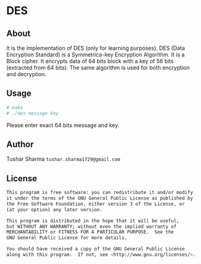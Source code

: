 # DES

## About

It is the implementation of DES (only for learning purposes). DES (Data Encryption Standard) is a Symmetrica-key Encryption Algorithm. It is a Block cipher. It encrypts data of 64 bits block with a key of 56 bits (extracted from 64 bits). The same algorithm is used for both encryption and decryption.

## Usage

```bash
# make
# ./des message key
```

Please enter exact 64 bits message and key.

## Author

Tushar Sharma `tushar.sharma1729@gmail.com`

## License

```bash
This program is free software: you can redistribute it and/or modify
it under the terms of the GNU General Public License as published by
the Free Software Foundation, either version 3 of the License, or
(at your option) any later version.

This program is distributed in the hope that it will be useful,
but WITHOUT ANY WARRANTY; without even the implied warranty of
MERCHANTABILITY or FITNESS FOR A PARTICULAR PURPOSE.  See the
GNU General Public License for more details.

You should have received a copy of the GNU General Public License
along with this program.  If not, see <http://www.gnu.org/licenses/>.
```

